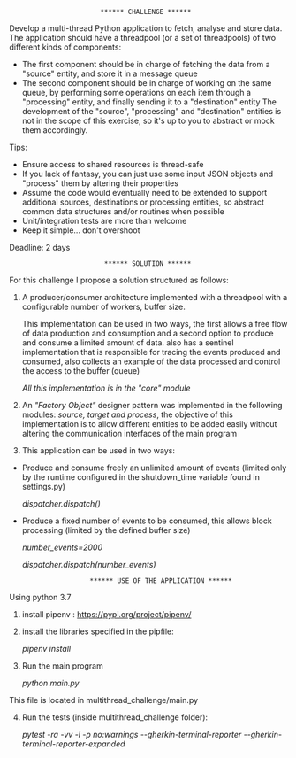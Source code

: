                            ****** CHALLENGE ******

Develop a multi-thread Python application to fetch, analyse and store data.
The application should have a threadpool (or a set of threadpools) of two different kinds of components:
- The first component should be in charge of fetching the data from a "source" entity, and store it in a message queue
- The second component should be in charge of working on the same queue, by performing some operations on each item through a "processing" entity, and finally sending it to a "destination" entity
The development of the "source", "processing" and "destination" entities is not in the scope of this exercise, so it's up to you to abstract or mock them accordingly.

Tips:
- Ensure access to shared resources is thread-safe
- If you lack of fantasy, you can just use some input JSON objects and "process" them by altering their properties
- Assume the code would eventually need to be extended to support additional sources, destinations or processing entities, so abstract common data structures and/or routines when possible
- Unit/integration tests are more than welcome
- Keep it simple... don't overshoot

Deadline: 2 days

                            ****** SOLUTION ******

For this challenge I propose a solution structured as follows:

1. A producer/consumer architecture implemented with a threadpool with a configurable number of workers, buffer size.

    This implementation can be used in two ways, the first allows a free flow of data production and consumption and a second option to produce and consume a limited amount of data.
also has a sentinel implementation that is responsible for tracing the events produced and consumed, also collects an example of the data processed and control the access to the buffer (queue)

    *All this implementation is in the "core" module*

2. An *"Factory Object"* designer pattern was implemented in the following modules: *source, target and process*, the objective of this implementation is to allow different entities to be added easily without altering the communication interfaces of the main program

3. This application can be used in two ways: 
 - Produce and consume freely an unlimited amount of events (limited only by the runtime configured in the shutdown_time variable found in settings.py)
    
    *dispatcher.dispatch()* 
 - Produce a fixed number of events to be consumed, this allows block processing (limited by the defined buffer size)
 
    *number_events=2000*
 
    *dispatcher.dispatch(number_events)* 

                        ****** USE OF THE APPLICATION ******
                       
Using python 3.7                       
1. install pipenv : https://pypi.org/project/pipenv/

2. install the libraries specified in the pipfile:
    
    *pipenv install*

3. Run the main program 
    
    *python main.py*
    
This file is located in multithread_challenge/main.py

4. Run the tests (inside multithread_challenge folder):

    *pytest -ra -vv -l -p no:warnings  --gherkin-terminal-reporter --gherkin-terminal-reporter-expanded*




